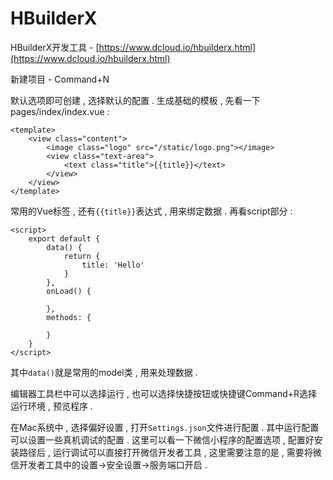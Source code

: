 # HBuilderX

HBuilderX开发工具 - [https://www.dcloud.io/hbuilderx.html](https://www.dcloud.io/hbuilderx.html)

新建项目 - Command+N

默认选项即可创建 , 选择默认的配置 . 生成基础的模板 , 先看一下pages/index/index.vue :

```
<template>
    <view class="content">
        <image class="logo" src="/static/logo.png"></image>
        <view class="text-area">
            <text class="title">{{title}}</text>
        </view>
    </view>
</template>
```

常用的Vue标签 , 还有`{{title}}`表达式 , 用来绑定数据 . 再看script部分 :

```
<script>
    export default {
        data() {
            return {
                title: 'Hello'
            }
        },
        onLoad() {

        },
        methods: {

        }
    }
</script>
```

其中`data()`就是常用的model类 , 用来处理数据 .

编辑器工具栏中可以选择运行 , 也可以选择快捷按钮或快捷键Command+R选择运行环境 , 预览程序 .

在Mac系统中 , 选择偏好设置 , 打开`Settings.json`文件进行配置 . 其中运行配置可以设置一些真机调试的配置 . 这里可以看一下微信小程序的配置选项 , 配置好安装路径后 , 运行调试可以直接打开微信开发者工具 , 这里需要注意的是 , 需要将微信开发者工具中的设置-&gt;安全设置-&gt;服务端口开启 . 



